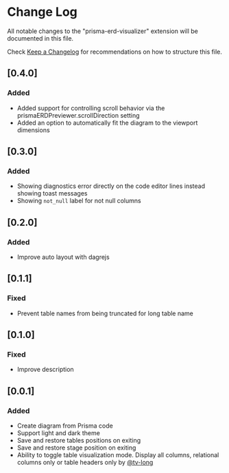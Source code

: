 # Change Log

All notable changes to the "prisma-erd-visualizer" extension will be documented in this file.

Check [Keep a Changelog](http://keepachangelog.com/) for recommendations on how to structure this file.

## [0.4.0]

### Added

- Added support for controlling scroll behavior via the prismaERDPreviewer.scrollDirection setting
- Added an option to automatically fit the diagram to the viewport dimensions

## [0.3.0]

### Added

- Showing diagnostics error directly on the code editor lines instead showing toast messages
- Showing `not_null` label for not null columns

## [0.2.0]

### Added

- Improve auto layout with dagrejs

## [0.1.1]

### Fixed

- Prevent table names from being truncated for long table name

## [0.1.0]

### Fixed

- Improve description

## [0.0.1]

### Added

- Create diagram from Prisma code
- Support light and dark theme
- Save and restore tables positions on exiting
- Save and restore stage position on exiting
- Ability to toggle table visualization mode. Display all columns, relational columns only or table headers only by [@tv-long](https://github.com/tv-long)
